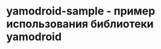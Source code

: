yamodroid-sample - пример использования библиотеки yamodroid
============================================================